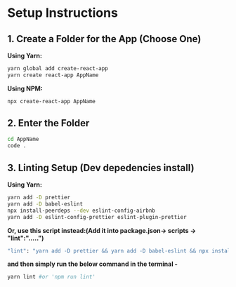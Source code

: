 # Setup Instructions

## 1. Create a Folder for the App (Choose One)

**Using Yarn:**

```bash
yarn global add create-react-app
yarn create react-app AppName
```

**Using NPM:**

```bash
npx create-react-app AppName
```

## 2. Enter the Folder

```bash
cd AppName
code .
```

## 3. Linting Setup (Dev depedencies install)
**Using Yarn:**
```bash
yarn add -D prettier
yarn add -D babel-eslint
npx install-peerdeps --dev eslint-config-airbnb
yarn add -D eslint-config-prettier eslint-plugin-prettier
```

**Or, use this script instead:(Add it into package.json-> scripts -> "lint":".....")**
```bash
"lint": "yarn add -D prettier && yarn add -D babel-eslint && npx install-peerdeps --dev eslint-config-airbnb && yarn add -D eslint-config-prettier eslint-plugin-prettier"
```

**and then simply run the below command in the terminal -**
```bash
yarn lint #or 'npm run lint'
```


